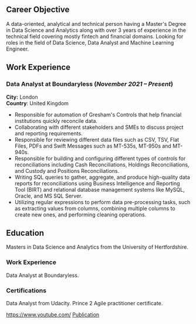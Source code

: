 
## Career Objective
A data-oriented, analytical and technical person having a Master's Degree in Data Science and Analytics 
along with over 3 years of experience in the technical field covering mostly fintech and financial 
domains. Looking for roles in the field of Data Science, Data Analyst and Machine Learning Engineer.

## Work Experience
### Data Analyst at Boundaryless (_November 2021 – Present_)
**City:** London  
**Country**: United Kingdom  

- Responsible for automation of Gresham's Controls that help financial institutions quickly reconcile data.  
- Collaborating with different stakeholders and SMEs to discuss project and reporting requirements.  
- Responsible for reviewing different data files such as CSV, TSV, Flat Files, PDFs and Swift Messages such as MT-535s, MT-950s and MT-940s.  
- Responsible for building and configuring different types of controls for reconciliations including Cash Reconciliations, Holdings Reconciliations, and Custody and Positions Reconciliations.  
- Writing SQL queries to gather, aggregate, and produce high-quality data reports for reconciliations using Business Intelligence and Reporting Tool (BIRT) and relational database management systems like MySQL, Oracle, and MS SQL Server.  
- Utilizing regular expressions to perform data pre-processing tasks, such as extracting values from columns, combining multiple columns to create new ones, and performing cleaning operations.  

## Education
Masters in Data Science and Analytics from the University of Hertfordshire.

### Work Experience
Data Analyst at Boundaryless.

### Certifications
Data Analyst from Udacity.
Prince 2 Agile practitioner certificate.

https://www.youtube.com/ 
<a href="https://www.mdpi.com/1424-8220/22/11/4240">Publication</a>
